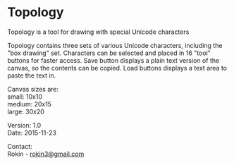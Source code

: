 # Topology
Topology is a tool for drawing with special Unicode characters

Topology contains three sets of various Unicode characters, including the "box drawing" set. Characters can be selected and placed in 16 "tool" buttons for faster access. Save button displays a plain text version of the canvas, so the contents can be copied. Load buttons displays a text area to paste the text in.

Canvas sizes are:<br>
small: 10x10<br>
medium: 20x15<br>
large: 30x20<br>

Version: 1.0<br>
Date: 2015-11-23

Contact:<br>
Rokin - rokin3@gmail.com
